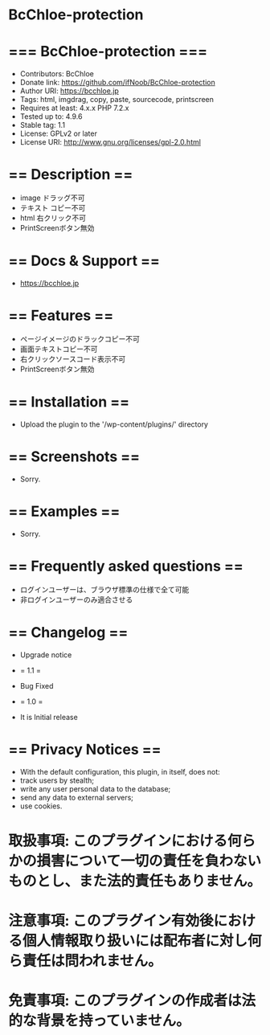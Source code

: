 # BcChloe-protection
# === BcChloe-protection ===
* Contributors: BcChloe
* Donate link: https://github.com/ifNoob/BcChloe-protection
* Author URI: https://bcchloe.jp
* Tags: html, imgdrag, copy, paste, sourcecode, printscreen
* Requires at least: 4.x.x PHP 7.2.x
* Tested up to: 4.9.6
* Stable tag: 1.1
* License: GPLv2 or later
* License URI: http://www.gnu.org/licenses/gpl-2.0.html

# == Description ==
* image ドラッグ不可
* テキスト コピー不可
* html 右クリック不可
* PrintScreenボタン無効

# == Docs & Support ==
* https://bcchloe.jp

# == Features ==
* ページイメージのドラックコピー不可
* 画面テキストコピー不可
* 右クリックソースコード表示不可
* PrintScreenボタン無効

# == Installation ==
* Upload the plugin to the '/wp-content/plugins/' directory

# == Screenshots ==
* Sorry.

# == Examples ==
* Sorry.

# == Frequently asked questions ==
* ログインユーザーは、ブラウザ標準の仕様で全て可能
* 非ログインユーザーのみ適合させる

# == Changelog ==
* Upgrade notice

* = 1.1 =
* Bug Fixed

* = 1.0 =
* It is Initial release

# == Privacy Notices ==
* With the default configuration, this plugin, in itself, does not:
* track users by stealth;
* write any user personal data to the database;
* send any data to external servers;
* use cookies.

# 取扱事項: このプラグインにおける何らかの損害について一切の責任を負わないものとし、また法的責任もありません。
# 注意事項: このプラグイン有効後における個人情報取り扱いには配布者に対し何ら責任は問われません。
# 免責事項: このプラグインの作成者は法的な背景を持っていません。
